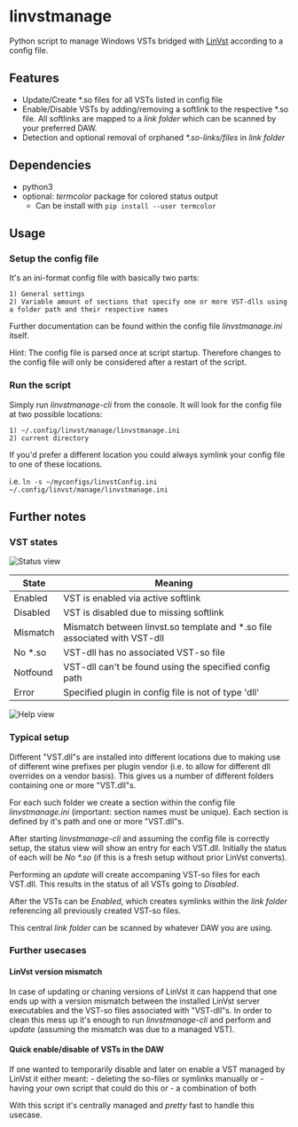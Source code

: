 # linvstmanage
Python script to manage Windows VSTs bridged with [LinVst](https://github.com/osxmidi/LinVst) according to a config file.

## Features
- Update/Create *.so files for all VSTs listed in config file
- Enable/Disable VSTs by adding/removing a softlink to the respective *.so file.
  All softlinks are mapped to a *link folder* which can be scanned by your preferred DAW.
- Detection and optional removal of orphaned _*.so-links/files_ in _link folder_

## Dependencies
- python3
- optional: _termcolor_ package for colored status output
    - Can be install with `pip install --user termcolor`

## Usage
### Setup the config file
It's an ini-format config file with basically two parts:
    
    1) General settings
    2) Variable amount of sections that specify one or more VST-dlls using a folder path and their respective names
    
Further documentation can be found within the config file *linvstmanage.ini* itself.

Hint: The config file is parsed once at script startup. Therefore changes to the config file will only be considered after a restart of the script.

### Run the script
Simply run *linvstmanage-cli* from the console.
It will look for the config file at two possible locations:
    
    1) ~/.config/linvst/manage/linvstmanage.ini
    2) current directory

If you'd prefer a different location you could always symlink your config file to one of these locations.

i.e. `ln -s ~/myconfigs/linvstConfig.ini ~/.config/linvst/manage/linvstmanage.ini`
    
    
## Further notes
### VST states

![Status view]()

| State    | Meaning                                                                   |
| -------- | ------------------------------------------------------------------------- |
| Enabled  | VST is enabled via active softlink                                        |
| Disabled | VST is disabled due to missing softlink                                   |
| Mismatch | Mismatch between linvst.so template and *.so file associated with VST-dll |
| No *.so  | VST-dll has no associated VST-so file                                     |
| Notfound | VST-dll can't be found using the specified config path                    |
| Error    | Specified plugin in config file is not of type 'dll'                      |
    
    
![Help view]()
    
    
### Typical setup
Different "VST.dll"s are installed into different locations due to making use of different wine prefixes per plugin vendor (i.e. to allow for different dll overrides on a vendor basis).
This gives us a number of different folders containing one or more "VST.dll"s.

For each such folder we create a section within the config file _linvstmanage.ini_ (important: section names must be unique).
Each section is defined by it's path and one or more "VST.dll"s.

After starting *linvstmanage-cli* and assuming the config file is correctly setup, the status view will show an entry for each VST.dll.
Initially the status of each will be _No *.so_ (if this is a fresh setup without prior LinVst converts).

Performing an _update_ will create accompaning VST-so files for each VST.dll.
This results in the status of all VSTs going to _Disabled_.

After the VSTs can be _Enabled_, which creates symlinks within the _link folder_ referencing all previously created VST-so files.

This central _link folder_ can be scanned by whatever DAW you are using.


### Further usecases
#### LinVst version mismatch
In case of updating or chaning versions of LinVst it can happend that one ends up with a version mismatch between the 
installed LinVst server executables and the VST-so files associated with "VST-dll"s.
In order to clean this mess up it's enough to run *linvstmanage-cli* and perform and _update_ (assuming the mismatch was due to a managed VST).

#### Quick enable/disable of VSTs in the DAW
If one wanted to temporarily disable and later on enable a VST managed by LinVst it either meant:
    - deleting the so-files or symlinks manually or
    - having your own script that could do this or 
    - a combination of both

With this script it's centrally managed and _pretty_ fast to handle this usecase.


